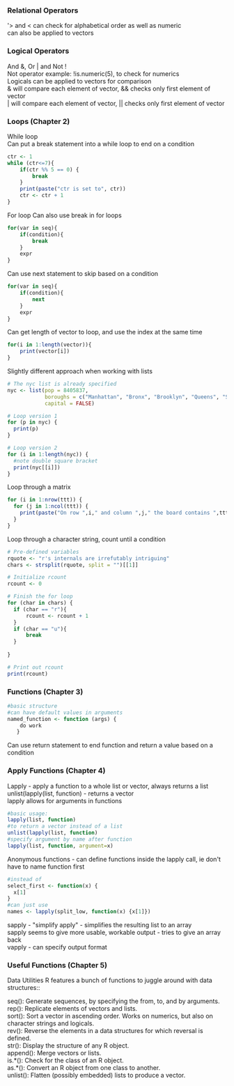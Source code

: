 ### Relational Operators  
'> and < can check for alphabetical order as well as numeric  
    can also be applied to vectors


### Logical Operators  
And &, Or | and Not !  
Not operator example: !is.numeric(5), to check for numerics  
Logicals can be applied to vectors for comparison  
& will compare each element of vector, && checks only first element of vector  
| will compare each element of vector, || checks only first element of vector  

### Loops (Chapter 2)  
While loop  
Can put a break statement into a while loop to end on a condition  
```R
ctr <- 1
while (ctr<=7){
    if(ctr %% 5 == 0) {
        break
    }
    print(paste("ctr is set to", ctr))
    ctr <- ctr + 1
}
```
  
For loop 
Can also use break in for loops
```R
for(var in seq){
    if(condition){
        break
    }
    expr
}
```
Can use next statement to skip based on a condition
```R
for(var in seq){
    if(condition){
        next
    }
    expr
}
```
Can get length of vector to loop, and use the index at the same time
```R
for(i in 1:length(vector)){
    print(vector[i])
}
```
Slightly different approach when working with lists
```R
# The nyc list is already specified
nyc <- list(pop = 8405837, 
            boroughs = c("Manhattan", "Bronx", "Brooklyn", "Queens", "Staten Island"), 
            capital = FALSE)

# Loop version 1
for (p in nyc) {
  print(p)
}

# Loop version 2
for (i in 1:length(nyc)) {
  #note double square bracket
  print(nyc[[i]])
}
``` 
Loop through a matrix  
```R
for (i in 1:nrow(ttt)) {
  for (j in 1:ncol(ttt)) {
    print(paste("On row ",i," and column ",j," the board contains ",ttt[i,j]))
  }
}
```
Loop through a character string, count until a condition  
```R
# Pre-defined variables
rquote <- "r's internals are irrefutably intriguing"
chars <- strsplit(rquote, split = "")[[1]]

# Initialize rcount
rcount <- 0

# Finish the for loop
for (char in chars) {
  if (char == "r"){
      rcount <- rcount + 1
  }
  if (char == "u"){
      break
  }
  
}

# Print out rcount
print(rcount)
```

### Functions (Chapter 3)  
```R
#basic structure
#can have default values in arguments
named_function <- function (args) {
    do work
   }
```
Can use return statement to end function and return a value based on a condition  

### Apply Functions (Chapter 4)  
Lapply - apply a function to a whole list or vector, always returns a list  
unlist(lapply(list, function) - returns a vector  
lapply allows for arguments in functions  
```R
#basic usage: 
lapply(list, function)  
#to return a vector instead of a list
unlist(lapply(list, function)
#specify argument by name after function
lapply(list, function, argument=x) 
```
Anonymous functions - can define functions inside the lapply call, ie don't have to name function first
```R
#instead of
select_first <- function(x) {
  x[1]
}
#can just use
names <- lapply(split_low, function(x) {x[1]})

```
sapply - "simplify apply"  - simplifies the resulting list to an array  
sapply seems to give more usable, workable output - tries to give an array back  
vapply - can specify output format  

### Useful Functions (Chapter 5)  
Data Utilities
R features a bunch of functions to juggle around with data structures::   

seq(): Generate sequences, by specifying the from, to, and by arguments.  
rep(): Replicate elements of vectors and lists.  
sort(): Sort a vector in ascending order. Works on numerics, but also on character strings and logicals.  
rev(): Reverse the elements in a data structures for which reversal is defined.  
str(): Display the structure of any R object.  
append(): Merge vectors or lists.  
is.\*(): Check for the class of an R object.  
as.\*(): Convert an R object from one class to another.  
unlist(): Flatten (possibly embedded) lists to produce a vector.  
